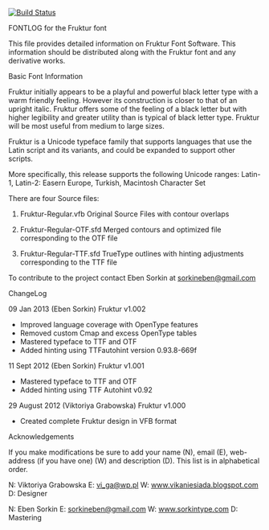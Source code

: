 [![Build Status](https://travis-ci.org/fontdirectory/fruktur.svg?branch=master)](https://travis-ci.org/fontdirectory/fruktur)

FONTLOG for the Fruktur font

This file provides detailed information on Fruktur Font Software. 
This information should be distributed along with the Fruktur font 
and any derivative works.

Basic Font Information

Fruktur initially appears to be a playful and powerful black letter 
type with a warm friendly feeling. However its construction is 
closer to that of an upright italic. Fruktur offers some of the 
feeling of a black letter but with higher legibility and greater 
utility than is typical of black letter type. Fruktur will be 
most useful from medium to large sizes.

Fruktur is a Unicode typeface family that supports languages that use 
the Latin script and its variants, and could be expanded to support 
other scripts.

More specifically, this release supports the following Unicode ranges: 
Latin-1, Latin-2: Easern Europe, Turkish, Macintosh Character Set

There are four Source files:

1. Fruktur-Regular.vfb Original Source Files with 
   contour overlaps

2. Fruktur-Regular-OTF.sfd Merged contours and 
   optimized file corresponding to the OTF file

3. Fruktur-Regular-TTF.sfd TrueType outlines with 
   hinting adjustments corresponding to the TTF file


To contribute to the project contact Eben Sorkin at sorkineben@gmail.com

ChangeLog

09 Jan 2013 (Eben Sorkin) Fruktur v1.002
- Improved language coverage with OpenType features
- Removed custom Cmap and excess OpenType tables
- Mastered typeface to TTF and OTF
- Added hinting using TTFautohint version 0.93.8-669f

11 Sept 2012 (Eben Sorkin) Fruktur v1.001
- Mastered typeface to TTF and OTF
- Added hinting using TTF Autohint v0.92

29 August 2012 (Viktoriya Grabowska) Fruktur v1.000
- Created complete Fruktur design in VFB format

Acknowledgements

If you make modifications be sure to add your name (N), email (E), web-address
(if you have one) (W) and description (D). This list is in alphabetical order.

N: Viktoriya Grabowska
E: vi_ga@wp.pl
W: www.vikaniesiada.blogspot.com
D: Designer

N: Eben Sorkin
E: sorkineben@gmail.com
W: www.sorkintype.com
D: Mastering
